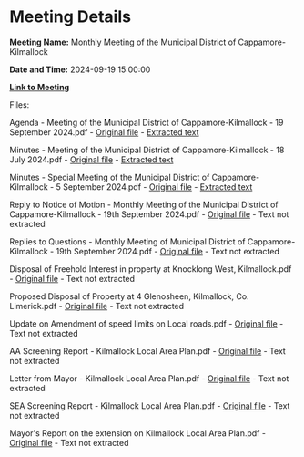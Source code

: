 # Meeting Details

**Meeting Name:** Monthly Meeting of the Municipal District of Cappamore-Kilmallock

**Date and Time:** 2024-09-19 15:00:00

**[Link to Meeting](https://www.limerick.ie/council/whats-on/monthly-meeting-of-the-municipal-district-of-cappamore-kilmallock-16)**

Files: 

Agenda - Meeting of the Municipal District of Cappamore-Kilmallock - 19 September 2024.pdf - [Original file](https://www.limerick.ie/sites/default/files/media/documents/2024-09/01-agenda-meeting-of-the-municipal-district-of-cappamore-kilmallock-19-september-2024.pdf) - [Extracted text](./Agenda%20-%20Meeting%20of%20the%20Municipal%20District%20of%20Cappamore-Kilmallock%20-%2019%20September%202024.md)

Minutes - Meeting of the Municipal District of Cappamore-Kilmallock - 18 July 2024.pdf - [Original file](https://www.limerick.ie/sites/default/files/media/documents/2024-09/02-minutes-meeting-of-the-municipal-district-of-cappamore-kilmallock-18-july-2024.pdf) - [Extracted text](./Minutes%20-%20Meeting%20of%20the%20Municipal%20District%20of%20Cappamore-Kilmallock%20-%2018%20July%202024.md)

Minutes - Special Meeting of the Municipal District of Cappamore-Kilmallock - 5 September 2024.pdf - [Original file](https://www.limerick.ie/sites/default/files/media/documents/2024-09/03-minutes-special-meeting-meeting-of-the-municipal-district-of-cappamore-kilmallock-5-september-2024.pdf) - [Extracted text](./Minutes%20-%20Special%20Meeting%20of%20the%20Municipal%20District%20of%20Cappamore-Kilmallock%20-%205%20September%202024.md)

Reply to Notice of Motion - Monthly Meeting of the Municipal District of Cappamore-Kilmallock - 19th September 2024.pdf - [Original file](https://www.limerick.ie/sites/default/files/media/documents/2024-09/scandocument_0.pdf) - Text not extracted

Replies to Questions - Monthly Meeting of Municipal District of Cappamore-Kilmallock - 19th September 2024.pdf - [Original file](https://www.limerick.ie/sites/default/files/media/documents/2024-09/scandocument.pdf) - Text not extracted

Disposal of Freehold Interest in property at Knocklong West, Kilmallock.pdf - [Original file](https://www.limerick.ie/sites/default/files/media/documents/2024-09/04a-disposal-of-freehold-interest-in-property-at-knocklong-west-kilmallock.pdf) - Text not extracted

Proposed Disposal of Property at 4 Glenosheen, Kilmallock, Co. Limerick.pdf - [Original file](https://www.limerick.ie/sites/default/files/media/documents/2024-09/04b-proposed-disposal-of-property-at-4-glenosheen-kilmallock-co.-limerick.pdf) - Text not extracted

Update on Amendment of speed limits on Local roads.pdf - [Original file](https://www.limerick.ie/sites/default/files/media/documents/2024-09/05-update-on-amendment-of-speed-limits-on-local-roads.pdf) - Text not extracted

AA Screening Report - Kilmallock Local Area Plan.pdf - [Original file](https://www.limerick.ie/sites/default/files/media/documents/2024-09/06a-aa-screening-report-klock-local-area-plan.pdf) - Text not extracted

Letter from Mayor - Kilmallock Local Area Plan.pdf - [Original file](https://www.limerick.ie/sites/default/files/media/documents/2024-09/06b-letter-from-mayor-kilmallock-local-area-plan.pdf) - Text not extracted

SEA Screening Report - Kilmallock Local Area Plan.pdf - [Original file](https://www.limerick.ie/sites/default/files/media/documents/2024-09/06c-sea-screening-report-kilmallock-local-area-plan.pdf) - Text not extracted

Mayor's Report on the extension on Kilmallock Local Area Plan.pdf - [Original file](https://www.limerick.ie/sites/default/files/media/documents/2024-09/06d-mayors-report-on-the-extension-on-kilmallock-lap.pdf) - Text not extracted


